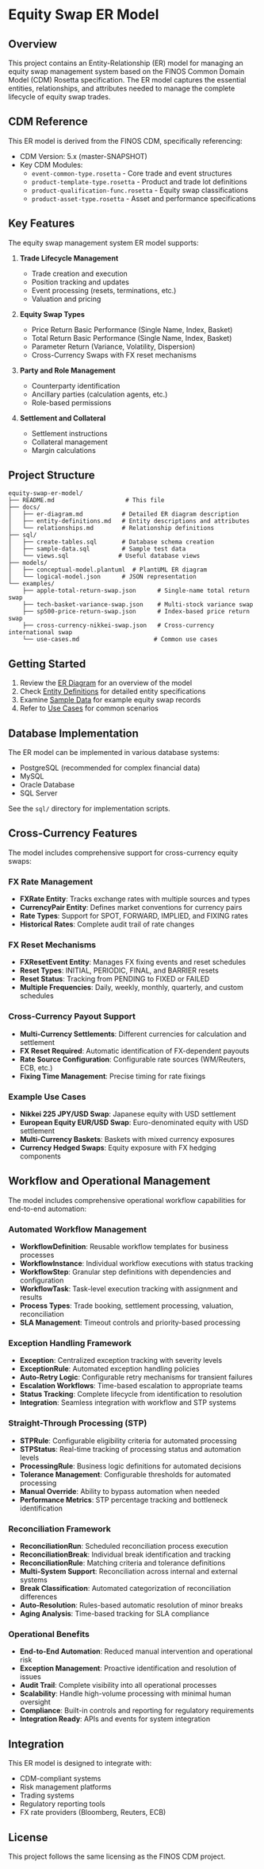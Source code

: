 # Equity Swap ER Model

## Overview

This project contains an Entity-Relationship (ER) model for managing an equity swap management system based on the FINOS Common Domain Model (CDM) Rosetta specification. The ER model captures the essential entities, relationships, and attributes needed to manage the complete lifecycle of equity swap trades.

## CDM Reference

This ER model is derived from the FINOS CDM, specifically referencing:
- CDM Version: 5.x (master-SNAPSHOT)
- Key CDM Modules:
  - `event-common-type.rosetta` - Core trade and event structures
  - `product-template-type.rosetta` - Product and trade lot definitions
  - `product-qualification-func.rosetta` - Equity swap classifications
  - `product-asset-type.rosetta` - Asset and performance specifications

## Key Features

The equity swap management system ER model supports:

1. **Trade Lifecycle Management**
   - Trade creation and execution
   - Position tracking and updates
   - Event processing (resets, terminations, etc.)
   - Valuation and pricing

2. **Equity Swap Types**
   - Price Return Basic Performance (Single Name, Index, Basket)
   - Total Return Basic Performance (Single Name, Index, Basket)
   - Parameter Return (Variance, Volatility, Dispersion)
   - Cross-Currency Swaps with FX reset mechanisms

3. **Party and Role Management**
   - Counterparty identification
   - Ancillary parties (calculation agents, etc.)
   - Role-based permissions

4. **Settlement and Collateral**
   - Settlement instructions
   - Collateral management
   - Margin calculations

## Project Structure

```
equity-swap-er-model/
├── README.md                    # This file
├── docs/
│   ├── er-diagram.md           # Detailed ER diagram description
│   ├── entity-definitions.md   # Entity descriptions and attributes
│   └── relationships.md        # Relationship definitions
├── sql/
│   ├── create-tables.sql       # Database schema creation
│   ├── sample-data.sql         # Sample test data
│   └── views.sql              # Useful database views
├── models/
│   ├── conceptual-model.plantuml  # PlantUML ER diagram
│   └── logical-model.json      # JSON representation
└── examples/
    ├── apple-total-return-swap.json      # Single-name total return swap
    ├── tech-basket-variance-swap.json    # Multi-stock variance swap
    ├── sp500-price-return-swap.json      # Index-based price return swap
    ├── cross-currency-nikkei-swap.json   # Cross-currency international swap
    └── use-cases.md                     # Common use cases
```

## Getting Started

1. Review the [ER Diagram](docs/er-diagram.md) for an overview of the model
2. Check [Entity Definitions](docs/entity-definitions.md) for detailed entity specifications
3. Examine [Sample Data](sql/sample-data.sql) for example equity swap records
4. Refer to [Use Cases](examples/use-cases.md) for common scenarios

## Database Implementation

The ER model can be implemented in various database systems:
- PostgreSQL (recommended for complex financial data)
- MySQL
- Oracle Database
- SQL Server

See the `sql/` directory for implementation scripts.

## Cross-Currency Features

The model includes comprehensive support for cross-currency equity swaps:

### FX Rate Management
- **FXRate Entity**: Tracks exchange rates with multiple sources and types
- **CurrencyPair Entity**: Defines market conventions for currency pairs
- **Rate Types**: Support for SPOT, FORWARD, IMPLIED, and FIXING rates
- **Historical Rates**: Complete audit trail of rate changes

### FX Reset Mechanisms
- **FXResetEvent Entity**: Manages FX fixing events and reset schedules
- **Reset Types**: INITIAL, PERIODIC, FINAL, and BARRIER resets
- **Reset Status**: Tracking from PENDING to FIXED or FAILED
- **Multiple Frequencies**: Daily, weekly, monthly, quarterly, and custom schedules

### Cross-Currency Payout Support
- **Multi-Currency Settlements**: Different currencies for calculation and settlement
- **FX Reset Required**: Automatic identification of FX-dependent payouts
- **Rate Source Configuration**: Configurable rate sources (WM/Reuters, ECB, etc.)
- **Fixing Time Management**: Precise timing for rate fixings

### Example Use Cases
- **Nikkei 225 JPY/USD Swap**: Japanese equity with USD settlement
- **European Equity EUR/USD Swap**: Euro-denominated equity with USD settlement
- **Multi-Currency Baskets**: Baskets with mixed currency exposures
- **Currency Hedged Swaps**: Equity exposure with FX hedging components

## Workflow and Operational Management

The model includes comprehensive operational workflow capabilities for end-to-end automation:

### Automated Workflow Management
- **WorkflowDefinition**: Reusable workflow templates for business processes
- **WorkflowInstance**: Individual workflow executions with status tracking
- **WorkflowStep**: Granular step definitions with dependencies and configuration
- **WorkflowTask**: Task-level execution tracking with assignment and results
- **Process Types**: Trade booking, settlement processing, valuation, reconciliation
- **SLA Management**: Timeout controls and priority-based processing

### Exception Handling Framework
- **Exception**: Centralized exception tracking with severity levels
- **ExceptionRule**: Automated exception handling policies
- **Auto-Retry Logic**: Configurable retry mechanisms for transient failures
- **Escalation Workflows**: Time-based escalation to appropriate teams
- **Status Tracking**: Complete lifecycle from identification to resolution
- **Integration**: Seamless integration with workflow and STP systems

### Straight-Through Processing (STP)
- **STPRule**: Configurable eligibility criteria for automated processing
- **STPStatus**: Real-time tracking of processing status and automation levels
- **ProcessingRule**: Business logic definitions for automated decisions
- **Tolerance Management**: Configurable thresholds for automated processing
- **Manual Override**: Ability to bypass automation when needed
- **Performance Metrics**: STP percentage tracking and bottleneck identification

### Reconciliation Framework
- **ReconciliationRun**: Scheduled reconciliation process execution
- **ReconciliationBreak**: Individual break identification and tracking
- **ReconciliationRule**: Matching criteria and tolerance definitions
- **Multi-System Support**: Reconciliation across internal and external systems
- **Break Classification**: Automated categorization of reconciliation differences
- **Auto-Resolution**: Rules-based automatic resolution of minor breaks
- **Aging Analysis**: Time-based tracking for SLA compliance

### Operational Benefits
- **End-to-End Automation**: Reduced manual intervention and operational risk
- **Exception Management**: Proactive identification and resolution of issues
- **Audit Trail**: Complete visibility into all operational processes
- **Scalability**: Handle high-volume processing with minimal human oversight
- **Compliance**: Built-in controls and reporting for regulatory requirements
- **Integration Ready**: APIs and events for system integration

## Integration

This ER model is designed to integrate with:
- CDM-compliant systems
- Risk management platforms
- Trading systems
- Regulatory reporting tools
- FX rate providers (Bloomberg, Reuters, ECB)

## License

This project follows the same licensing as the FINOS CDM project.
